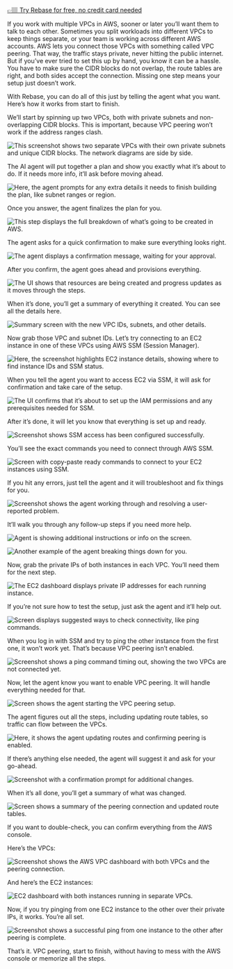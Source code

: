 
[👉🏽 Try Rebase for free, no credit card needed](https://rebase.run)

If you work with multiple VPCs in AWS, sooner or later you’ll want them to talk to each other. Sometimes you split workloads into different VPCs to keep things separate, or your team is working across different AWS accounts. AWS lets you connect those VPCs with something called VPC peering. That way, the traffic stays private, never hitting the public internet. But if you’ve ever tried to set this up by hand, you know it can be a hassle. You have to make sure the CIDR blocks do not overlap, the route tables are right, and both sides accept the connection. Missing one step means your setup just doesn’t work.

With Rebase, you can do all of this just by telling the agent what you want. Here’s how it works from start to finish.

We’ll start by spinning up two VPCs, both with private subnets and non-overlapping CIDR blocks. This is important, because VPC peering won’t work if the address ranges clash.

![This screenshot shows two separate VPCs with their own private subnets and unique CIDR blocks. The network diagrams are side by side.](https://dev-to-uploads.s3.amazonaws.com/uploads/articles/bxch3txb51te8gze7w7h.png)

The AI agent will put together a plan and show you exactly what it’s about to do. If it needs more info, it’ll ask before moving ahead.

![Here, the agent prompts for any extra details it needs to finish building the plan, like subnet ranges or region.](https://dev-to-uploads.s3.amazonaws.com/uploads/articles/8d5nxb2gefsgh4988agf.png)

Once you answer, the agent finalizes the plan for you.

![This step displays the full breakdown of what’s going to be created in AWS.](https://dev-to-uploads.s3.amazonaws.com/uploads/articles/sgxjypztr8bbkfjfn8we.png)

The agent asks for a quick confirmation to make sure everything looks right.

![The agent displays a confirmation message, waiting for your approval.](https://dev-to-uploads.s3.amazonaws.com/uploads/articles/ami159k439ry8qh6yqfg.png)

After you confirm, the agent goes ahead and provisions everything.

![The UI shows that resources are being created and progress updates as it moves through the steps.](https://dev-to-uploads.s3.amazonaws.com/uploads/articles/yfum4v9feq76ibhgcybe.png)

When it’s done, you’ll get a summary of everything it created. You can see all the details here.

![Summary screen with the new VPC IDs, subnets, and other details.](https://dev-to-uploads.s3.amazonaws.com/uploads/articles/43s7lia7tofo519fpb52.png)

Now grab those VPC and subnet IDs. Let’s try connecting to an EC2 instance in one of these VPCs using AWS SSM (Session Manager).

![Here, the screenshot highlights EC2 instance details, showing where to find instance IDs and SSM status.](https://dev-to-uploads.s3.amazonaws.com/uploads/articles/i0wsxi5cnipzqx236xvi.png)

When you tell the agent you want to access EC2 via SSM, it will ask for confirmation and take care of the setup.

![The UI confirms that it’s about to set up the IAM permissions and any prerequisites needed for SSM.](https://dev-to-uploads.s3.amazonaws.com/uploads/articles/zvqlheh9txvidnegqbs0.png)

After it’s done, it will let you know that everything is set up and ready.

![Screenshot shows SSM access has been configured successfully.](https://dev-to-uploads.s3.amazonaws.com/uploads/articles/65lx72cu0w9road8ll55.png)

You’ll see the exact commands you need to connect through AWS SSM.

![Screen with copy-paste ready commands to connect to your EC2 instances using SSM.](https://dev-to-uploads.s3.amazonaws.com/uploads/articles/ks1o995pvi3hqb103jcg.png)

If you hit any errors, just tell the agent and it will troubleshoot and fix things for you.

![Screenshot shows the agent working through and resolving a user-reported problem.](https://dev-to-uploads.s3.amazonaws.com/uploads/articles/po0tkcgz20xk82smmfe8.png)

It’ll walk you through any follow-up steps if you need more help.

![Agent is showing additional instructions or info on the screen.](https://dev-to-uploads.s3.amazonaws.com/uploads/articles/3mve3g6kklzehzqjgb2q.png)

![Another example of the agent breaking things down for you.](https://dev-to-uploads.s3.amazonaws.com/uploads/articles/94kn3erl935iy9c3zl5a.png)

Now, grab the private IPs of both instances in each VPC. You’ll need them for the next step.

![The EC2 dashboard displays private IP addresses for each running instance.](https://dev-to-uploads.s3.amazonaws.com/uploads/articles/ic3xqdlsicg84ptqlwlu.png)

If you’re not sure how to test the setup, just ask the agent and it’ll help out.

![Screen displays suggested ways to check connectivity, like ping commands.](https://dev-to-uploads.s3.amazonaws.com/uploads/articles/f264gzir7aa1lfoj6f54.png)

When you log in with SSM and try to ping the other instance from the first one, it won’t work yet. That’s because VPC peering isn’t enabled.

![Screenshot shows a ping command timing out, showing the two VPCs are not connected yet.](https://dev-to-uploads.s3.amazonaws.com/uploads/articles/m562oat77g6ujspjmtx7.png)

Now, let the agent know you want to enable VPC peering. It will handle everything needed for that.

![Screen shows the agent starting the VPC peering setup.](https://dev-to-uploads.s3.amazonaws.com/uploads/articles/cxutbah4bkbm2yxiqref.png)

The agent figures out all the steps, including updating route tables, so traffic can flow between the VPCs.

![Here, it shows the agent updating routes and confirming peering is enabled.](https://dev-to-uploads.s3.amazonaws.com/uploads/articles/dsuqa3dsy3cf6v1slkzq.png)

If there’s anything else needed, the agent will suggest it and ask for your go-ahead.

![Screenshot with a confirmation prompt for additional changes.](https://dev-to-uploads.s3.amazonaws.com/uploads/articles/ekarls2xrv5g8yaxq9ay.png)

When it’s all done, you’ll get a summary of what was changed.

![Screen shows a summary of the peering connection and updated route tables.](https://dev-to-uploads.s3.amazonaws.com/uploads/articles/xp9cycbwu031jjcb1ljr.png)

If you want to double-check, you can confirm everything from the AWS console.

Here’s the VPCs:

![Screenshot shows the AWS VPC dashboard with both VPCs and the peering connection.](https://dev-to-uploads.s3.amazonaws.com/uploads/articles/lvoqr4kipw9s8hhzfjhr.png)

And here’s the EC2 instances:

![EC2 dashboard with both instances running in separate VPCs.](https://dev-to-uploads.s3.amazonaws.com/uploads/articles/azmctrdroam228umryxj.png)

Now, if you try pinging from one EC2 instance to the other over their private IPs, it works. You’re all set.

![Screenshot shows a successful ping from one instance to the other after peering is complete.](https://dev-to-uploads.s3.amazonaws.com/uploads/articles/7xth2ck0ab5gzkov56f6.png)

That’s it. VPC peering, start to finish, without having to mess with the AWS console or memorize all the steps.
